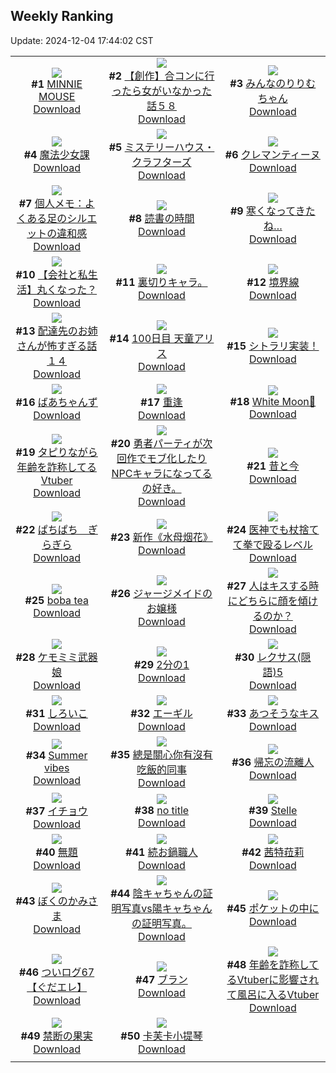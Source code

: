 ## Weekly Ranking
Update: 2024-12-04 17:44:02 CST

|      |      |      |
| :----: | :----: | :----: |
| ![](https://i.pixiv.re/c/240x480/img-master/img/2024/11/28/00/00/48/124691127_p0_master1200.jpg)<br>**#1** [MINNIE MOUSE](https://www.pixiv.net/artworks/124691127)<br>[Download](https://i.pixiv.re/img-original/img/2024/11/28/00/00/48/124691127_p0.png) | ![](https://i.pixiv.re/c/240x480/img-master/img/2024/11/29/00/00/27/124719171_p0_master1200.jpg)<br>**#2** [【創作】合コンに行ったら女がいなかった話５８](https://www.pixiv.net/artworks/124719171)<br>[Download](https://i.pixiv.re/img-original/img/2024/11/29/00/00/27/124719171_p0.png) | ![](https://i.pixiv.re/c/240x480/img-master/img/2024/11/29/00/00/17/124719109_p0_master1200.jpg)<br>**#3** [みんなのりりむちゃん](https://www.pixiv.net/artworks/124719109)<br>[Download](https://i.pixiv.re/img-original/img/2024/11/29/00/00/17/124719109_p0.jpg) |
| ![](https://i.pixiv.re/c/240x480/img-master/img/2024/11/28/21/40/18/124714244_p0_master1200.jpg)<br>**#4** [魔法少女課](https://www.pixiv.net/artworks/124714244)<br>[Download](https://i.pixiv.re/img-original/img/2024/11/28/21/40/18/124714244_p0.jpg) | ![](https://i.pixiv.re/c/240x480/img-master/img/2024/11/28/02/48/14/124695394_p0_master1200.jpg)<br>**#5** [ミステリーハウス・クラフターズ](https://www.pixiv.net/artworks/124695394)<br>[Download](https://i.pixiv.re/img-original/img/2024/11/28/02/48/14/124695394_p0.jpg) | ![](https://i.pixiv.re/c/240x480/img-master/img/2024/11/28/00/00/30/124691069_p0_master1200.jpg)<br>**#6** [クレマンティーヌ](https://www.pixiv.net/artworks/124691069)<br>[Download](https://i.pixiv.re/img-original/img/2024/11/28/00/00/30/124691069_p0.jpg) |
| ![](https://i.pixiv.re/c/240x480/img-master/img/2024/11/28/06/00/03/124697518_p0_master1200.jpg)<br>**#7** [個人メモ：よくある足のシルエットの違和感](https://www.pixiv.net/artworks/124697518)<br>[Download](https://i.pixiv.re/img-original/img/2024/11/28/06/00/03/124697518_p0.jpg) | ![](https://i.pixiv.re/c/240x480/img-master/img/2024/11/29/07/30/01/124726532_p0_master1200.jpg)<br>**#8** [読書の時間](https://www.pixiv.net/artworks/124726532)<br>[Download](https://i.pixiv.re/img-original/img/2024/11/29/07/30/01/124726532_p0.jpg) | ![](https://i.pixiv.re/c/240x480/img-master/img/2024/11/29/00/05/09/124719551_p0_master1200.jpg)<br>**#9** [寒くなってきたね…](https://www.pixiv.net/artworks/124719551)<br>[Download](https://i.pixiv.re/img-original/img/2024/11/29/00/05/09/124719551_p0.jpg) |
| ![](https://i.pixiv.re/c/240x480/img-master/img/2024/11/29/12/00/12/124729977_p0_master1200.jpg)<br>**#10** [【会社と私生活】丸くなった？](https://www.pixiv.net/artworks/124729977)<br>[Download](https://i.pixiv.re/img-original/img/2024/11/29/12/00/12/124729977_p0.jpg) | ![](https://i.pixiv.re/c/240x480/img-master/img/2024/11/28/00/35/12/124669748_p0_master1200.jpg)<br>**#11** [裏切りキャラ。](https://www.pixiv.net/artworks/124669748)<br>[Download](https://i.pixiv.re/img-original/img/2024/11/28/00/35/12/124669748_p0.jpg) | ![](https://i.pixiv.re/c/240x480/img-master/img/2024/11/28/00/00/16/124691006_p0_master1200.jpg)<br>**#12** [境界線](https://www.pixiv.net/artworks/124691006)<br>[Download](https://i.pixiv.re/img-original/img/2024/11/28/00/00/16/124691006_p0.jpg) |
| ![](https://i.pixiv.re/c/240x480/img-master/img/2024/11/27/10/11/40/124672355_p0_master1200.jpg)<br>**#13** [配達先のお姉さんが怖すぎる話１４](https://www.pixiv.net/artworks/124672355)<br>[Download](https://i.pixiv.re/img-original/img/2024/11/27/10/11/40/124672355_p0.jpg) | ![](https://i.pixiv.re/c/240x480/img-master/img/2024/11/27/00/00/42/124662903_p0_master1200.jpg)<br>**#14** [100日目 天童アリス](https://www.pixiv.net/artworks/124662903)<br>[Download](https://i.pixiv.re/img-original/img/2024/11/27/00/00/42/124662903_p0.png) | ![](https://i.pixiv.re/c/240x480/img-master/img/2024/11/27/01/08/44/124665328_p0_master1200.jpg)<br>**#15** [シトラリ実装！](https://www.pixiv.net/artworks/124665328)<br>[Download](https://i.pixiv.re/img-original/img/2024/11/27/01/08/44/124665328_p0.jpg) |
| ![](https://i.pixiv.re/c/240x480/img-master/img/2024/11/28/00/00/12/124690985_p0_master1200.jpg)<br>**#16** [ばあちゃんず](https://www.pixiv.net/artworks/124690985)<br>[Download](https://i.pixiv.re/img-original/img/2024/11/28/00/00/12/124690985_p0.jpg) | ![](https://i.pixiv.re/c/240x480/img-master/img/2024/11/28/11/24/40/124701554_p0_master1200.jpg)<br>**#17** [重逢](https://www.pixiv.net/artworks/124701554)<br>[Download](https://i.pixiv.re/img-original/img/2024/11/28/11/24/40/124701554_p0.jpg) | ![](https://i.pixiv.re/c/240x480/img-master/img/2024/11/27/00/00/30/124662863_p0_master1200.jpg)<br>**#18** [White Moon🌙](https://www.pixiv.net/artworks/124662863)<br>[Download](https://i.pixiv.re/img-original/img/2024/11/27/00/00/30/124662863_p0.jpg) |
| ![](https://i.pixiv.re/c/240x480/img-master/img/2024/11/28/21/11/24/124713297_p0_master1200.jpg)<br>**#19** [タピりながら年齢を詐称してるVtuber](https://www.pixiv.net/artworks/124713297)<br>[Download](https://i.pixiv.re/img-original/img/2024/11/28/21/11/24/124713297_p0.png) | ![](https://i.pixiv.re/c/240x480/img-master/img/2024/11/29/09/38/33/124726178_p0_master1200.jpg)<br>**#20** [勇者パーティが次回作でモブ化したりNPCキャラになってるの好き。](https://www.pixiv.net/artworks/124726178)<br>[Download](https://i.pixiv.re/img-original/img/2024/11/29/09/38/33/124726178_p0.jpg) | ![](https://i.pixiv.re/c/240x480/img-master/img/2024/11/29/12/43/21/124730680_p0_master1200.jpg)<br>**#21** [昔と今](https://www.pixiv.net/artworks/124730680)<br>[Download](https://i.pixiv.re/img-original/img/2024/11/29/12/43/21/124730680_p0.jpg) |
| ![](https://i.pixiv.re/c/240x480/img-master/img/2024/11/28/20/37/31/124712142_p0_master1200.jpg)<br>**#22** [ぱちぱち　ぎらぎら](https://www.pixiv.net/artworks/124712142)<br>[Download](https://i.pixiv.re/img-original/img/2024/11/28/20/37/31/124712142_p0.jpg) | ![](https://i.pixiv.re/c/240x480/img-master/img/2024/11/28/01/08/58/124693458_p0_master1200.jpg)<br>**#23** [新作《水母烟花》](https://www.pixiv.net/artworks/124693458)<br>[Download](https://i.pixiv.re/img-original/img/2024/11/28/01/08/58/124693458_p0.jpg) | ![](https://i.pixiv.re/c/240x480/img-master/img/2024/11/28/17/47/36/124707600_p0_master1200.jpg)<br>**#24** [医神でも杖捨てて拳で殴るレベル](https://www.pixiv.net/artworks/124707600)<br>[Download](https://i.pixiv.re/img-original/img/2024/11/28/17/47/36/124707600_p0.jpg) |
| ![](https://i.pixiv.re/c/240x480/img-master/img/2024/11/28/00/00/13/124690988_p0_master1200.jpg)<br>**#25** [boba tea](https://www.pixiv.net/artworks/124690988)<br>[Download](https://i.pixiv.re/img-original/img/2024/11/28/00/00/13/124690988_p0.png) | ![](https://i.pixiv.re/c/240x480/img-master/img/2024/11/28/19/20/48/124709985_p0_master1200.jpg)<br>**#26** [ジャージメイドのお嬢様](https://www.pixiv.net/artworks/124709985)<br>[Download](https://i.pixiv.re/img-original/img/2024/11/28/19/20/48/124709985_p0.jpg) | ![](https://i.pixiv.re/c/240x480/img-master/img/2024/11/28/19/00/15/124709417_p0_master1200.jpg)<br>**#27** [人はキスする時にどちらに顔を傾けるのか？](https://www.pixiv.net/artworks/124709417)<br>[Download](https://i.pixiv.re/img-original/img/2024/11/28/19/00/15/124709417_p0.jpg) |
| ![](https://i.pixiv.re/c/240x480/img-master/img/2024/11/27/00/00/22/124662820_p0_master1200.jpg)<br>**#28** [ケモミミ武器娘](https://www.pixiv.net/artworks/124662820)<br>[Download](https://i.pixiv.re/img-original/img/2024/11/27/00/00/22/124662820_p0.png) | ![](https://i.pixiv.re/c/240x480/img-master/img/2024/11/28/23/44/03/124718484_p0_master1200.jpg)<br>**#29** [2分の1](https://www.pixiv.net/artworks/124718484)<br>[Download](https://i.pixiv.re/img-original/img/2024/11/28/23/44/03/124718484_p0.jpg) | ![](https://i.pixiv.re/c/240x480/img-master/img/2024/11/28/12/14/02/124702383_p0_master1200.jpg)<br>**#30** [レクサス(隠語)5](https://www.pixiv.net/artworks/124702383)<br>[Download](https://i.pixiv.re/img-original/img/2024/11/28/12/14/02/124702383_p0.png) |
| ![](https://i.pixiv.re/c/240x480/img-master/img/2024/11/28/00/00/26/124691047_p0_master1200.jpg)<br>**#31** [しろいこ](https://www.pixiv.net/artworks/124691047)<br>[Download](https://i.pixiv.re/img-original/img/2024/11/28/00/00/26/124691047_p0.png) | ![](https://i.pixiv.re/c/240x480/img-master/img/2024/11/28/00/03/10/124691330_p0_master1200.jpg)<br>**#32** [エーギル](https://www.pixiv.net/artworks/124691330)<br>[Download](https://i.pixiv.re/img-original/img/2024/11/28/00/03/10/124691330_p0.png) | ![](https://i.pixiv.re/c/240x480/img-master/img/2024/11/28/20/39/29/124712199_p0_master1200.jpg)<br>**#33** [あつそうなキス](https://www.pixiv.net/artworks/124712199)<br>[Download](https://i.pixiv.re/img-original/img/2024/11/28/20/39/29/124712199_p0.jpg) |
| ![](https://i.pixiv.re/c/240x480/img-master/img/2024/11/29/00/00/01/124719003_p0_master1200.jpg)<br>**#34** [Summer vibes](https://www.pixiv.net/artworks/124719003)<br>[Download](https://i.pixiv.re/img-original/img/2024/11/29/00/00/01/124719003_p0.jpg) | ![](https://i.pixiv.re/c/240x480/img-master/img/2024/11/28/16/16/44/124705903_p0_master1200.jpg)<br>**#35** [總是關心你有沒有吃飯的同事](https://www.pixiv.net/artworks/124705903)<br>[Download](https://i.pixiv.re/img-original/img/2024/11/28/16/16/44/124705903_p0.jpg) | ![](https://i.pixiv.re/c/240x480/img-master/img/2024/11/27/00/00/18/124662805_p0_master1200.jpg)<br>**#36** [帰忘の流離人](https://www.pixiv.net/artworks/124662805)<br>[Download](https://i.pixiv.re/img-original/img/2024/11/27/00/00/18/124662805_p0.jpg) |
| ![](https://i.pixiv.re/c/240x480/img-master/img/2024/11/29/00/15/15/124719914_p0_master1200.jpg)<br>**#37** [イチョウ](https://www.pixiv.net/artworks/124719914)<br>[Download](https://i.pixiv.re/img-original/img/2024/11/29/00/15/15/124719914_p0.png) | ![](https://i.pixiv.re/c/240x480/img-master/img/2024/11/28/09/44/31/124700262_p0_master1200.jpg)<br>**#38** [no title](https://www.pixiv.net/artworks/124700262)<br>[Download](https://i.pixiv.re/img-original/img/2024/11/28/09/44/31/124700262_p0.jpg) | ![](https://i.pixiv.re/c/240x480/img-master/img/2024/11/28/08/59/51/124699729_p0_master1200.jpg)<br>**#39** [Stelle](https://www.pixiv.net/artworks/124699729)<br>[Download](https://i.pixiv.re/img-original/img/2024/11/28/08/59/51/124699729_p0.jpg) |
| ![](https://i.pixiv.re/c/240x480/img-master/img/2024/11/27/00/16/01/124663750_p0_master1200.jpg)<br>**#40** [無題](https://www.pixiv.net/artworks/124663750)<br>[Download](https://i.pixiv.re/img-original/img/2024/11/27/00/16/01/124663750_p0.png) | ![](https://i.pixiv.re/c/240x480/img-master/img/2024/11/29/20/30/01/124740692_p0_master1200.jpg)<br>**#41** [続お鍋職人](https://www.pixiv.net/artworks/124740692)<br>[Download](https://i.pixiv.re/img-original/img/2024/11/29/20/30/01/124740692_p0.png) | ![](https://i.pixiv.re/c/240x480/img-master/img/2024/11/28/19/47/13/124710017_p0_master1200.jpg)<br>**#42** [茜特菈莉](https://www.pixiv.net/artworks/124710017)<br>[Download](https://i.pixiv.re/img-original/img/2024/11/28/19/47/13/124710017_p0.png) |
| ![](https://i.pixiv.re/c/240x480/img-master/img/2024/11/29/00/00/41/124719226_p0_master1200.jpg)<br>**#43** [ぼくのかみさま](https://www.pixiv.net/artworks/124719226)<br>[Download](https://i.pixiv.re/img-original/img/2024/11/29/00/00/41/124719226_p0.png) | ![](https://i.pixiv.re/c/240x480/img-master/img/2024/11/29/23/10/41/124746458_p0_master1200.jpg)<br>**#44** [陰キャちゃんの証明写真vs陽キャちゃんの証明写真。](https://www.pixiv.net/artworks/124746458)<br>[Download](https://i.pixiv.re/img-original/img/2024/11/29/23/10/41/124746458_p0.jpg) | ![](https://i.pixiv.re/c/240x480/img-master/img/2024/11/28/14/54/19/124704626_p0_master1200.jpg)<br>**#45** [ポケットの中に](https://www.pixiv.net/artworks/124704626)<br>[Download](https://i.pixiv.re/img-original/img/2024/11/28/14/54/19/124704626_p0.png) |
| ![](https://i.pixiv.re/c/240x480/img-master/img/2024/11/29/15/58/39/124733642_p0_master1200.jpg)<br>**#46** [ついログ67【ぐだエレ】](https://www.pixiv.net/artworks/124733642)<br>[Download](https://i.pixiv.re/img-original/img/2024/11/29/15/58/39/124733642_p0.jpg) | ![](https://i.pixiv.re/c/240x480/img-master/img/2024/11/29/00/00/24/124719150_p0_master1200.jpg)<br>**#47** [ブラン](https://www.pixiv.net/artworks/124719150)<br>[Download](https://i.pixiv.re/img-original/img/2024/11/29/00/00/24/124719150_p0.jpg) | ![](https://i.pixiv.re/c/240x480/img-master/img/2024/11/27/20/48/14/124684324_p0_master1200.jpg)<br>**#48** [年齢を詐称してるVtuberに影響されて風呂に入るVtuber](https://www.pixiv.net/artworks/124684324)<br>[Download](https://i.pixiv.re/img-original/img/2024/11/27/20/48/14/124684324_p0.png) |
| ![](https://i.pixiv.re/c/240x480/img-master/img/2024/11/29/00/00/18/124719118_p0_master1200.jpg)<br>**#49** [禁断の果実](https://www.pixiv.net/artworks/124719118)<br>[Download](https://i.pixiv.re/img-original/img/2024/11/29/00/00/18/124719118_p0.jpg) | ![](https://i.pixiv.re/c/240x480/img-master/img/2024/11/28/02/01/02/124694589_p0_master1200.jpg)<br>**#50** [卡芙卡小提琴](https://www.pixiv.net/artworks/124694589)<br>[Download](https://i.pixiv.re/img-original/img/2024/11/28/02/01/02/124694589_p0.jpg) |
|      |
